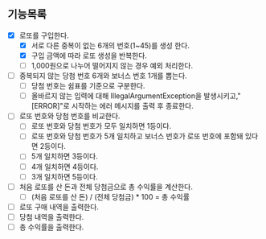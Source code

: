 ## 기능목록
- [x] 로또를 구입한다.
  - [x] 서로 다른 중복이 없는 6개의 번호(1~45)를 생성 한다.
  - [x] 구입 금액에 따라 로또 생성을 반복한다.
  - [ ] 1,000원으로 나누어 떨어지지 않는 경우 예외 처리한다.
- [ ] 중복되지 않는 당첨 번호 6개와 보너스 번호 1개를 뽑는다.
  - [ ] 당첨 번호는 쉼표를 기준으로 구분한다.
  -[ ] 올바르지 않는 입력에 대해 IllegalArgumentException을 발생시키고,"[ERROR]"로 시작하는 에러 메시지를 출력 후 종료한다.
-[ ] 로또 번호와 당첨 번호를 비교한다.
  - [ ] 로또 번호와 당첨 번호가 모두 일치하면 1등이다.
  - [ ] 로또 번호와 당첨 번호가 5개 일치하고 보너스 번호가 로또 번호에 포함돼 있다면 2등이다.
  - [ ] 5개 일치하면 3등이다.
  - [ ] 4개 일치하면 4등이다.
  - [ ] 3개 일치하면 5등이다.
-[ ] 처음 로또를 산 돈과 전체 당첨금으로 총 수익률을 계산한다.
  -[ ] (처음 로또를 산 돈) / (전체 당첨금) * 100 = 총 수익률
- [ ] 로또 구매 내역을 출력한다.
- [ ] 당첨 내역을 출력한다.
- [ ] 총 수익률을 출력한다.